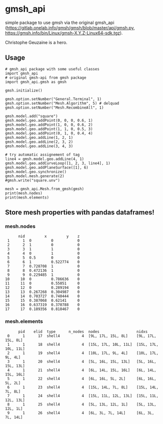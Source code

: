 # gmsh_api

simple package to use gmsh via the original gmsh_api 
(https://gitlab.onelab.info/gmsh/gmsh/blob/master/api/gmsh.py, https://gmsh.info/bin/Linux/gmsh-X.Y.Z-Linux64-sdk.tgz).

Christophe Geuzaine is a hero.

## Usage

    # gmsh_api package with some useful classes 
    import gmsh_api
    # original gmsh-api from gmsh package
    import gmsh_api.gmsh as gmsh
    
    gmsh.initialize()
    
    gmsh.option.setNumber("General.Terminal", 1)
    gmsh.option.setNumber("Mesh.Algorithm", 5) # delquad
    gmsh.option.setNumber("Mesh.RecombineAll", 1)
    
    gmsh.model.add("square")
    gmsh.model.geo.addPoint(0, 0, 0, 0.6, 1)
    gmsh.model.geo.addPoint(1, 0, 0, 0.6, 2)
    gmsh.model.geo.addPoint(1, 1, 0, 0.5, 3)
    gmsh.model.geo.addPoint(0, 1, 0, 0.4, 4)
    gmsh.model.geo.addLine(1, 2, 1)
    gmsh.model.geo.addLine(2, 3, 2)
    gmsh.model.geo.addLine(3, 4, 3)
    
    # try automatic assignement of tag
    line4 = gmsh.model.geo.addLine(4, 1)
    gmsh.model.geo.addCurveLoop([1, 2, 3, line4], 1)
    gmsh.model.geo.addPlaneSurface([1], 6)
    gmsh.model.geo.synchronize()
    gmsh.model.mesh.generate(2)
    #gmsh.write("square.unv")
    
    mesh = gmsh_api.Mesh.from_gmsh(gmsh)
    print(mesh.nodes)
    print(mesh.elements)

## Store mesh properties with pandas dataframes!

### mesh.nodes

          nid         x         y    z
     1      1  0         0           0
     2      2  1         0           0
     3      3  1         1           0
     4      4  0         1           0
     5      5  0.5       0           0
     6      6  1         0.522774    0
     7      7  0.728708  1           0
     8      8  0.472136  1           0
     9      9  0.229485  1           0
    10     10  0         0.786636    0
    11     11  0         0.55051     0
    12     12  0         0.289194    0
    13     13  0.267268  0.304987    0
    14     14  0.703727  0.740444    0
    15     15  0.387068  0.62141     0
    16     16  0.637319  0.370788    0
    17     17  0.189356  0.818467    0
    
### mesh.elements

          pid    elid  type      n_nodes  nodes                 nidxs
     0      1      17  shell4          4  [9L, 17L, 15L, 8L]    [9L, 17L, 15L, 8L]
     1      1      18  shell4          4  [15L, 17L, 10L, 11L]  [15L, 17L, 10L, 11L]
     2      1      19  shell4          4  [10L, 17L, 9L, 4L]    [10L, 17L, 9L, 4L]
     3      1      20  shell4          4  [5L, 16L, 15L, 13L]   [5L, 16L, 15L, 13L]
     4      1      21  shell4          4  [6L, 14L, 15L, 16L]   [6L, 14L, 15L, 16L]
     5      1      22  shell4          4  [6L, 16L, 5L, 2L]     [6L, 16L, 5L, 2L]
     6      1      23  shell4          4  [15L, 14L, 7L, 8L]    [15L, 14L, 7L, 8L]
     7      1      24  shell4          4  [15L, 11L, 12L, 13L]  [15L, 11L, 12L, 13L]
     8      1      25  shell4          4  [5L, 13L, 12L, 1L]    [5L, 13L, 12L, 1L]
     9      1      26  shell4          4  [6L, 3L, 7L, 14L]     [6L, 3L, 7L, 14L]